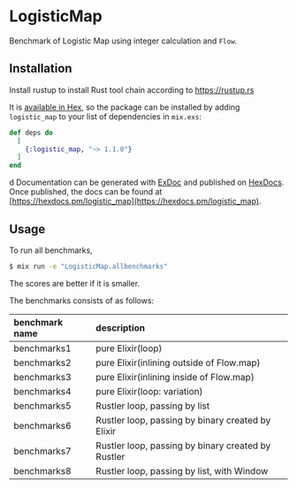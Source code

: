 # LogisticMap

Benchmark of Logistic Map using integer calculation and `Flow`.

## Installation

Install rustup to install Rust tool chain according to https://rustup.rs 

It is [available in Hex](https://hex.pm/docs/publish), so the package can be installed
by adding `logistic_map` to your list of dependencies in `mix.exs`:

```elixir
def deps do
  [
    {:logistic_map, "~> 1.1.0"}
  ]
end
```

 d
Documentation can be generated with [ExDoc](https://github.com/elixir-lang/ex_doc)
and published on [HexDocs](https://hexdocs.pm). Once published, the docs can
be found at [https://hexdocs.pm/logistic_map](https://hexdocs.pm/logistic_map).

## Usage

To run all benchmarks,

```bash
$ mix run -e "LogisticMap.allbenchmarks"
```

The scores are better if it is smaller.

The benchmarks consists of as follows:

|benchmark name|description|
|:-------------|:----------|
|benchmarks1   |pure Elixir(loop)|
|benchmarks2   |pure Elixir(inlining outside of Flow.map)|
|benchmarks3   |pure Elixir(inlining inside of Flow.map)|
|benchmarks4   |pure Elixir(loop: variation)|
|benchmarks5   |Rustler loop, passing by list|
|benchmarks6   |Rustler loop, passing by binary created by Elixir|
|benchmarks7   |Rustler loop, passing by binary created by Rustler|
|benchmarks8   |Rustler loop, passing by list, with Window|


 